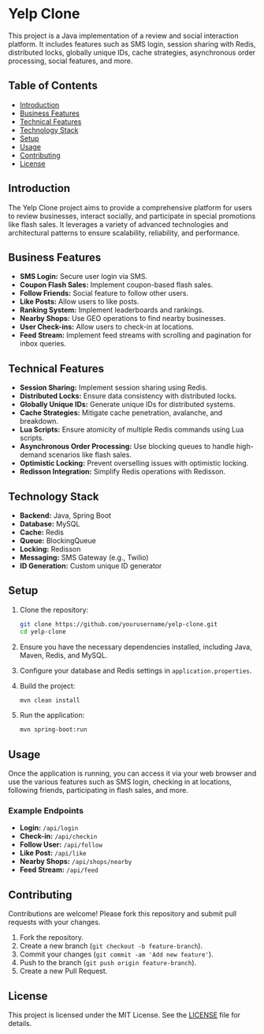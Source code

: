 # Yelp Clone

This project is a Java implementation of a review and social interaction platform. It includes features such as SMS login, session sharing with Redis, distributed locks, globally unique IDs, cache strategies, asynchronous order processing, social features, and more.

## Table of Contents

- [Introduction](#introduction)
- [Business Features](#business-features)
- [Technical Features](#technical-features)
- [Technology Stack](#technology-stack)
- [Setup](#setup)
- [Usage](#usage)
- [Contributing](#contributing)
- [License](#license)

## Introduction

The Yelp Clone project aims to provide a comprehensive platform for users to review businesses, interact socially, and participate in special promotions like flash sales. It leverages a variety of advanced technologies and architectural patterns to ensure scalability, reliability, and performance.

## Business Features

- **SMS Login:** Secure user login via SMS.
- **Coupon Flash Sales:** Implement coupon-based flash sales.
- **Follow Friends:** Social feature to follow other users.
- **Like Posts:** Allow users to like posts.
- **Ranking System:** Implement leaderboards and rankings.
- **Nearby Shops:** Use GEO operations to find nearby businesses.
- **User Check-ins:** Allow users to check-in at locations.
- **Feed Stream:** Implement feed streams with scrolling and pagination for inbox queries.

## Technical Features

- **Session Sharing:** Implement session sharing using Redis.
- **Distributed Locks:** Ensure data consistency with distributed locks.
- **Globally Unique IDs:** Generate unique IDs for distributed systems.
- **Cache Strategies:** Mitigate cache penetration, avalanche, and breakdown.
- **Lua Scripts:** Ensure atomicity of multiple Redis commands using Lua scripts.
- **Asynchronous Order Processing:** Use blocking queues to handle high-demand scenarios like flash sales.
- **Optimistic Locking:** Prevent overselling issues with optimistic locking.
- **Redisson Integration:** Simplify Redis operations with Redisson.

## Technology Stack

- **Backend:** Java, Spring Boot
- **Database:** MySQL
- **Cache:** Redis
- **Queue:** BlockingQueue
- **Locking:** Redisson
- **Messaging:** SMS Gateway (e.g., Twilio)
- **ID Generation:** Custom unique ID generator

## Setup

1. Clone the repository:
    ```sh
    git clone https://github.com/yourusername/yelp-clone.git
    cd yelp-clone
    ```

2. Ensure you have the necessary dependencies installed, including Java, Maven, Redis, and MySQL.

3. Configure your database and Redis settings in `application.properties`.

4. Build the project:
    ```sh
    mvn clean install
    ```

5. Run the application:
    ```sh
    mvn spring-boot:run
    ```

## Usage

Once the application is running, you can access it via your web browser and use the various features such as SMS login, checking in at locations, following friends, participating in flash sales, and more.

### Example Endpoints

- **Login:** `/api/login`
- **Check-in:** `/api/checkin`
- **Follow User:** `/api/follow`
- **Like Post:** `/api/like`
- **Nearby Shops:** `/api/shops/nearby`
- **Feed Stream:** `/api/feed`

## Contributing

Contributions are welcome! Please fork this repository and submit pull requests with your changes.

1. Fork the repository.
2. Create a new branch (`git checkout -b feature-branch`).
3. Commit your changes (`git commit -am 'Add new feature'`).
4. Push to the branch (`git push origin feature-branch`).
5. Create a new Pull Request.

## License

This project is licensed under the MIT License. See the [LICENSE](LICENSE) file for details.
